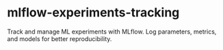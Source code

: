 # mlflow-experiments-tracking
Track and manage ML experiments with MLflow. Log parameters, metrics, and models for better reproducibility.
